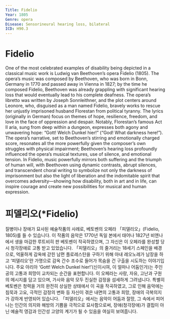 ```yaml
---
Title: Fidelio
Year: 1805
Genre: opera
Disease: Sensorineural hearing loss, bilateral
ICD: H90.3
---
```


# Fidelio

One of the most celebrated examples of disability being depicted in a classical music work is Ludwig van Beethoven’s opera Fidelio (1805). The opera’s music was composed by Beethoven, who was born in Bonn, Germany in 1770 and passed away in Vienna in 1827; by the time he composed Fidelio, Beethoven was already grappling with significant hearing loss that would eventually lead to his complete deafness. The opera’s libretto was written by Joseph Sonnleithner, and the plot centers around Leonore, who, disguised as a man named Fidelio, bravely works to rescue her unjustly imprisoned husband Florestan from political tyranny. The lyrics (originally in German) focus on themes of hope, resilience, freedom, and love in the face of oppression and despair. Notably, Florestan’s famous Act II aria, sung from deep within a dungeon, expresses both agony and unwavering hope: “Gott! Welch Dunkel hier!” (“God! What darkness here!”). The opera’s narrative, set to Beethoven’s stirring and emotionally charged score, resonates all the more powerfully given the composer’s own struggles with physical impairment; Beethoven’s hearing loss profoundly influenced the opera’s musical textures, use of silence, and emotional tension. In Fidelio, music powerfully mirrors both suffering and the triumph of human will, with Beethoven using dynamic contrasts, abrupt silences, and transcendent choral writing to symbolize not only the darkness of imprisonment but also the light of liberation and the indomitable spirit that overcomes adversity—showing how disability, both in art and in life, can inspire courage and create new possibilities for musical and human expression.

# 피델리오(*Fidelio)

질병이나 장애가 묘사된 예술작품의 사례로, 베토벤의 오페라 「피델리오」(Fidelio, 1805)를 들 수 있습니다. 이 작품의 음악은 1770년 독일 본에서 태어나 1827년 비엔나에서 생을 마감한 루트비히 판 베토벤이 작곡하였으며, 그 자신은 이 오페라를 완성할 당시 청각장애로 고통 받고 있었습니다. 「피델리오」의 줄거리는 18세기 스페인을 배경으로, 억울하게 감옥에 갇힌 남편 플로레스탄을 구하기 위해 아내 레오노레가 남장을 하고 ‘피델리오’란 가명으로 감옥 간수 조수로 들어가 목숨을 건 구출을 시도하는 이야기입니다. 주요 아리아 ‘Gott! Welch Dunkel hier!’(신이시여, 이 얼마나 어둠인가)는 주인공의 고통과 희망이 교차되는 순간을 표현합니다. 이 오페라는 사랑, 자유, 고난과 구원의 메시지를 담고 있으며, 가사와 음악 모두 진실한 감정을 섬세하게 그려냅니다. 특별히 베토벤은 청력을 거의 완전히 상실한 상태에서 이 곡을 작곡하였고, 그로 인해 음악에는 침묵과 고요, 극적인 감정의 변화 등 자신이 겪은 내면의 고통과 희망, 장애의 극복의지가 강하게 반영되어 있습니다. 「피델리오」에서는 음악이 어둠과 절망, 그 속에서 피어나는 인간의 의지와 해방의 기쁨을 극적으로 묘사함으로써, 장애(청각장애)가 결핍이 아닌 예술적 영감과 인간성 고양의 계기가 될 수 있음을 여실히 보여줍니다.


